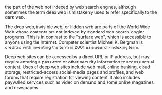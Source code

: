 the part of the web not indexed by web search engines, although sometimes the term deep web is mistakenly used to refer specifically to the dark web.

The deep web, invisible web, or hidden web are parts of the World Wide Web whose contents are not indexed by standard web search-engine programs. This is in contrast to the "surface web", which is accessible to anyone using the Internet. Computer scientist Michael K. Bergman is credited with inventing the term in 2001 as a search-indexing term.

Deep web sites can be accessed by a direct URL or IP address, but may require entering a password or other security information to access actual content. Uses of deep web sites include web mail, online banking, cloud storage, restricted-access social-media pages and profiles, and web forums that require registration for viewing content. It also includes paywalled services such as video on demand and some online magazines and newspapers.